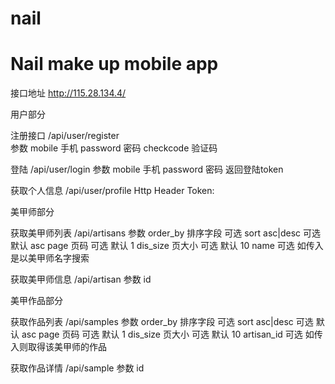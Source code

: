 nail
====

<h1>Nail make up mobile app</h1>

接口地址 http://115.28.134.4/

用户部分

注册接口
/api/user/register  
参数 
mobile 手机
password 密码
checkcode 验证码

登陆
/api/user/login
参数 
mobile 手机
password 密码
返回登陆token

获取个人信息
/api/user/profile
Http Header Token: <token>

美甲师部分

获取美甲师列表
/api/artisans
参数
order_by 排序字段 可选
sort asc|desc 可选 默认 asc
page 页码 可选 默认 1
dis_size 页大小 可选 默认 10
name 可选 如传入是以美甲师名字搜索

获取美甲师信息
/api/artisan
参数 id

美甲作品部分

获取作品列表
/api/samples
参数
order_by 排序字段 可选
sort asc|desc 可选 默认 asc
page 页码 可选 默认 1
dis_size 页大小 可选 默认 10
artisan_id 可选 如传入则取得该美甲师的作品

获取作品详情
/api/sample
参数 id
